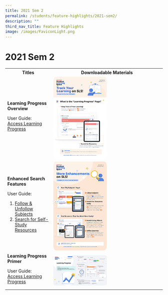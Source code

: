 ```yaml
---
title: 2021 Sem 2
permalink: /students/feature-highlights/2021-sem2/
description: ""
third_nav_title: Feature Highlights
image: /images/FaviconLight.png
---
```

<h1 id="r16-posters">2021 Sem 2</h1>
<style>
img {
border-radius: 5%;
}
</style>
<table>
<tbody><tr>
<th style="text-align: center;">Titles</th>
<th style="text-align: center;">Downloadable Materials</th>
</tr>
<tr>
<td style="text-align: left;">
<strong>Learning Progress Overview</strong>
<p>User Guide:<br>
<a target="_blank" href="/student-user-guide/track-progress/access-learning-progress/">Access Learning Progress</a></p>
</td>
<td>
<a target="_blank" href="/files/Marcomms/Feature%20Highlights/R16%20(1%20of%202)%20Students_Learning%20Progress.pdf">
<img style="width: 50%;" alt="Learning Progress Overview" src="/images/1Student/Marcomms/R16%20(1_2)%20Students_Learning%20Progress.png">
</a>
</td>
</tr>
<tr>
<td style="text-align: left;">
<strong>Enhanced Search Features</strong>
<p>User Guide:</p>
<ol>
<li><a target="_blank" href="/student-user-guide/organise/follow-and-unfollow-subjects/">Follow &amp; Unfollow Subjects</a></li>
<li><a target="_blank" href="/student-user-guide/discover/search-for-self-study-resources/">Search for Self-Study Resources</a></li>
</ol>
</td>
<td>
<a target="_blank" href="/files/Marcomms/Feature%20Highlights/R16%20(2%20of%202)%20Students_Enhanced%20Search%20Features.pdf">
<img style="width: 50%;" alt="Enhanced Search Features" src="/images/1Student/Marcomms/R16%20(2_2)%20Students_Enhanced%20Search%20Features.png">
</a>
</td>
</tr>
<tr>
<td style="text-align: left;">
<strong>Learning Progress Primer</strong>
<p>User Guide:<br>
<a target="_blank" href="/student-user-guide/track-progress/access-learning-progress/">Access Learning Progress</a></p>
</td>
<td>
<a target="_blank" href="/files/Marcomms/Feature%20Highlights/R16%20Learning%20Progress%20Student%20(Student%20Primer).pdf">
<img style="width: 50%;" alt="Learning Progress Primer" src="/images/1Student/Marcomms/R16%20Learning%20Progress%20Student%20(Student%20Primer).png">
</a>
</td>
</tr>
</tbody></table>